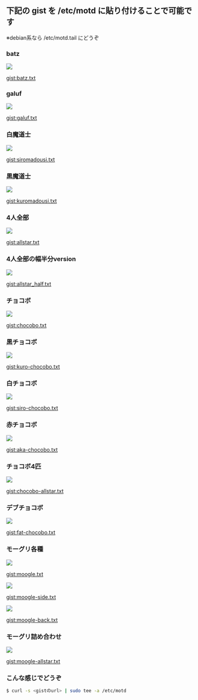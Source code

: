 ## 下記の gist を /etc/motd に貼り付けることで可能です
※debian系なら /etc/motd.tail にどうぞ

### batz
![](./images/batz.png)

[gist:batz.txt](https://gist.githubusercontent.com/makocchi-git/9775443/raw/82993c6c1d982447e7e99def4f58fc14fc234665/batz.txt)

### galuf
![](./images/galuf.png)

[gist:galuf.txt](https://gist.githubusercontent.com/makocchi-git/9775443/raw/76261981a24f329e333850118f24db407954bb15/galuf.txt)

### 白魔道士
![](./images/siromadousi.png)

[gist:siromadousi.txt](https://gist.githubusercontent.com/makocchi-git/9775443/raw/fa10bbd1a4a59262baa5ce15837c9fd78439bac5/siromadousi.txt)

### 黒魔道士
![](./images/kuromadousi.png)

[gist:kuromadousi.txt](https://gist.githubusercontent.com/makocchi-git/9775443/raw/b27b48e808fe72b857abab60a43d196f84af25e7/kuromadousi.txt)

### 4人全部
![](./images/allstar.png)

[gist:allstar.txt](https://gist.githubusercontent.com/makocchi-git/9775443/raw/a713b3003c709702acb33b7f4e4d92dc94ea4807/allstar.txt)

### 4人全部の幅半分version
![](./images/allstar_half.png)

[gist:allstar_half.txt](https://gist.githubusercontent.com/makocchi-git/9775443/raw/e360e02c14b4958f9d95768ae025b707e5733fba/allstar_half.txt)

### チョコボ
![](./images/chocobo.png)

[gist:chocobo.txt](https://gist.githubusercontent.com/makocchi-git/9775443/raw/427d084cd69d177cb2758cc1751b4ee3b76cf685/chocobo.txt)

### 黒チョコボ
![](./images/kuro-chocobo.png)

[gist:kuro-chocobo.txt](https://gist.githubusercontent.com/makocchi-git/9775443/raw/da9f4821519f75cbb0fbf4e39cb786826ed91fa2/kuro-chocobo.txt)

### 白チョコボ
![](./images/siro-chocobo.png)

[gist:siro-chocobo.txt](https://gist.githubusercontent.com/makocchi-git/9775443/raw/474f9b6734c736d5d85b59de916840effc769f0a/siro-chocobo.txt)

### 赤チョコボ
![](./images/aka-chocobo.png)

[gist:aka-chocobo.txt](https://gist.githubusercontent.com/makocchi-git/9775443/raw/42714d30eb0959e510f058b0fcfad617060d2bcb/aka-chocobo.txt)

### チョコボ4匹
![](./images/chocobo-allstar.png)

[gist:chocobo-allstar.txt](https://gist.githubusercontent.com/makocchi-git/9775443/raw/70b3e0250a0d07be3c4dcdaed3dff5662e2a7ab4/chocobo-allstar.txt)

### デブチョコボ
![](./images/fat-chocobo.png)

[gist:fat-chocobo.txt](https://gist.githubusercontent.com/makocchi-git/9775443/raw/c4f98b5aed61490146f7f1d248d6c67b0f662ea0/fat-chocobo.txt)

### モーグリ各種
![](./images/moogle.jpg)

[gist:moogle.txt](https://gist.githubusercontent.com/makocchi-git/9775443/raw/6478843a63d491ea7557c448a6b56b014b110b6a/moogle.txt)

![](./images/moogle-side.jpg)

[gist:moogle-side.txt](https://gist.githubusercontent.com/makocchi-git/9775443/raw/4182ece463b1f0f48c400c25e8d66769a6e3fa51/moogle-side.txt)

![](./images/moogle-back.jpg)

[gist:moogle-back.txt](https://gist.githubusercontent.com/makocchi-git/9775443/raw/2e81ccd6f2e24a66932b8a1f209a3603e313985a/moogle-back.txt)

### モーグリ詰め合わせ
![](./images/moogle-allstar.jpg)

[gist:moogle-allstar.txt](https://gist.githubusercontent.com/makocchi-git/9775443/raw/88f24b8545aa884e45bca79e7a92c8843650dc65/moogle-allstar.txt)

### こんな感じでどうぞ
```bash
$ curl -s <gistのurl> | sudo tee -a /etc/motd
```
